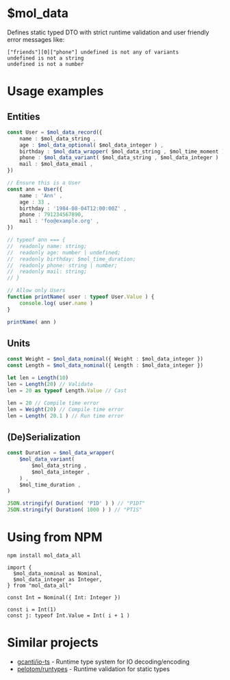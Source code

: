 # $mol_data

Defines static typed DTO with strict runtime validation and user friendly error messages like:

```
["friends"][0]["phone"] undefined is not any of variants
undefined is not a string
undefined is not a number
```

# Usage examples

## Entities

```typescript
const User = $mol_data_record({
	name : $mol_data_string ,
	age : $mol_data_optional( $mol_data_integer ) ,
	birthday : $mol_data_wrapper( $mol_data_string , $mol_time_moment ) ,
	phone : $mol_data_variant( $mol_data_string , $mol_data_integer ) ,
	mail : $mol_data_email ,
})

// Ensure this is a User
const ann = User({
	name : 'Ann' ,
	age : 33 ,
	birthday : '1984-08-04T12:00:00Z' ,
	phone : 791234567890,
	mail : 'foo@example.org' ,
})

// typeof ann === {
// 	readonly name: string;
// 	readonly age: number | undefined;
// 	readonly birthday: $mol_time_duration;
// 	readonly phone: string | number;
// 	readonly mail: string;
// }

// Allow only Users
function printName( user : typeof User.Value ) {
	console.log( user.name )
}

printName( ann )
```

## Units

```typescript
const Weight = $mol_data_nominal({ Weight : $mol_data_integer })
const Length = $mol_data_nominal({ Length : $mol_data_integer })

let len = Length(10)
len = Length(20) // Validate
len = 20 as typeof Length.Value // Cast

len = 20 // Compile time error
len = Weight(20) // Compile time error
len = Length( 20.1 ) // Run time error
```

## (De)Serialization

```typescript
const Duration = $mol_data_wrapper(
	$mol_data_variant(
		$mol_data_string ,
		$mol_data_integer ,
	) ,
	$mol_time_duration ,
)

JSON.stringify( Duration( 'P1D' ) ) // "P1DT"
JSON.stringify( Duration( 1000 ) ) // "PT1S"
```

# Using from NPM

```
npm install mol_data_all
```

```
import {
  $mol_data_nominal as Nominal,
  $mol_data_integer as Integer,
} from "mol_data_all"

const Int = Nominal({ Int: Integer })

const i = Int(1)
const j: typeof Int.Value = Int( i + 1 )
```

# Similar projects

- [gcanti/io-ts](https://github.com/gcanti/io-ts) - Runtime type system for IO decoding/encoding
- [pelotom/runtypes](https://github.com/pelotom/runtypes) - Runtime validation for static types
